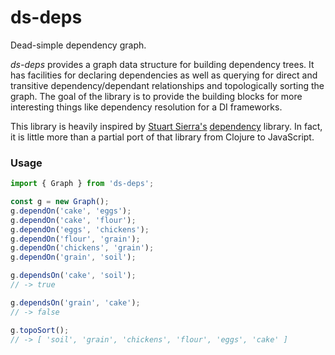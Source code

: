 # ds-deps

Dead-simple dependency graph.

*ds-deps* provides a graph data structure for building dependency trees.
It has facilities for declaring dependencies as well as querying for
direct and transitive dependency/dependant relationships and topologically
sorting the graph. The goal of the library is to provide the building blocks
for more interesting things like dependency resolution for a DI frameworks.

This library is heavily inspired by [Stuart Sierra's](https://github.com/stuartsierra)
[dependency](https://github.com/stuartsierra/dependency) library. In fact, it is
little more than a partial port of that library from Clojure to JavaScript.

### Usage

```javascript
import { Graph } from 'ds-deps';

const g = new Graph();
g.dependOn('cake', 'eggs');
g.dependOn('cake', 'flour');
g.dependOn('eggs', 'chickens');
g.dependOn('flour', 'grain');
g.dependOn('chickens', 'grain');
g.dependOn('grain', 'soil');

g.dependsOn('cake', 'soil');
// -> true

g.dependsOn('grain', 'cake');
// -> false

g.topoSort();
// -> [ 'soil', 'grain', 'chickens', 'flour', 'eggs', 'cake' ]
```
